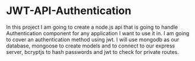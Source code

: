 # JWT-API-Authentication
In this project I am going to create a node.js api that is going to handle Authentication component for any application I want to use it in.  I am going to cover an authentication method using jwt. I will use mongodb as our database, mongoose to create models and to connect to our express server, bcryptjs to hash passwords and jwt to check for private routes.
